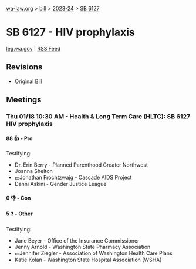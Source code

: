 [wa-law.org](/) > [bill](/bill/) > [2023-24](/bill/2023-24/) > [SB 6127](/bill/2023-24/sb/6127/)

# SB 6127 - HIV prophylaxis
[leg.wa.gov](https://app.leg.wa.gov/billsummary?BillNumber=6127&Year=2023&Initiative=false) | [RSS Feed](./rss.xml)

## Revisions
* [Original Bill](1/)

## Meetings
### Thu 01/18 10:30 AM - Health & Long Term Care (HLTC): SB 6127 HIV prophylaxis
#### 88 👍 - Pro
Testifying:
* Dr. Erin Berry - Planned Parenthood Greater Northwest
* Joanna Shelton
* 💵Jonathan Frochtzwajg - Cascade AIDS Project
* Danni Askini - Gender Justice League

#### 0 👎 - Con

#### 5 ❓ - Other
Testifying:
* Jane Beyer - Office of the Insurance Commissioner
* Jenny Arnold - Washington State Pharmacy Association
* 💵Jennifer Ziegler - Association of Washington Health Care Plans
* Katie Kolan - Washington State Hospital Association (WSHA)
